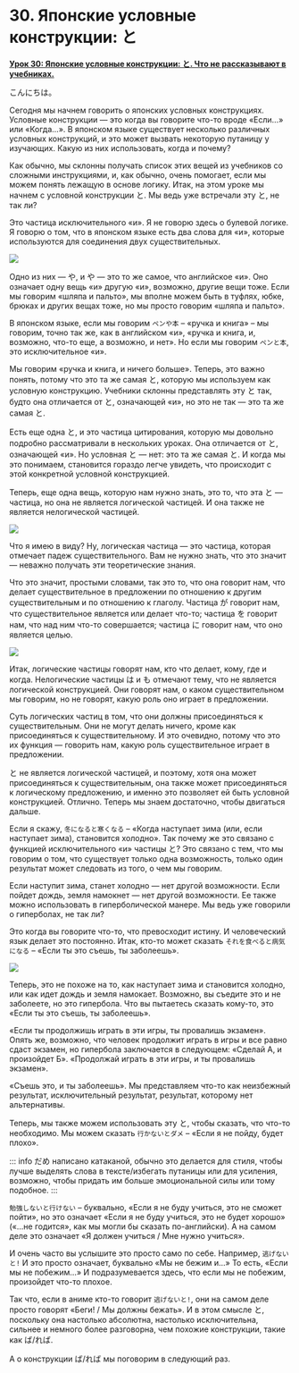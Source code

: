 # **30. Японские условные конструкции: と**

[**Урок 30: Японские условные конструкции: と. Что не рассказывают в учебниках.**](https://www.youtube.com/watch?v=IkolA524WC0&list=PLg9uYxuZf8x_A-vcqqyOFZu06WlhnypWj&index=32&pp=iAQB)

こんにちは。

Сегодня мы начнем говорить о японских условных конструкциях. Условные конструкции — это когда вы говорите что-то вроде «Если...» или «Когда...». В японском языке существует несколько различных условных конструкций, и это может вызвать некоторую путаницу у изучающих. Какую из них использовать, когда и почему?

Как обычно, мы склонны получать список этих вещей из учебников со сложными инструкциями, и, как обычно, очень помогает, если мы можем понять лежащую в основе логику. Итак, на этом уроке мы начнем с условной конструкции と. Мы ведь уже встречали эту と, не так ли?

Это частица исключительного «и». Я не говорю здесь о булевой логике. Я говорю о том, что в японском языке есть два слова для «и», которые используются для соединения двух существительных.

![](image405.webp)

Одно из них — や, и や — это то же самое, что английское «и». Оно означает одну вещь «и» другую «и», возможно, другие вещи тоже. Если мы говорим «шляпа и пальто», мы вполне можем быть в туфлях, юбке, брюках и других вещах тоже, но мы просто говорим «шляпа и пальто».

В японском языке, если мы говорим <code>ペンや本</code> – «ручка и книга» – мы говорим, точно так же, как в английском «и», «ручка и книга, и, возможно, что-то еще, а возможно, и нет». Но если мы говорим <code>ペンと本</code>, это исключительное «и».

Мы говорим «ручка и книга, и ничего больше». Теперь, это важно понять, потому что это та же самая と, которую мы используем как условную конструкцию. Учебники склонны представлять эту と так, будто она отличается от と, означающей «и», но это не так — это та же самая と.

Есть еще одна と, и это частица цитирования, которую мы довольно подробно рассматривали в нескольких уроках. Она отличается от と, означающей «и». Но условная と — нет: это та же самая と. И когда мы это понимаем, становится гораздо легче увидеть, что происходит с этой конкретной условной конструкцией.

Теперь, еще одна вещь, которую нам нужно знать, это то, что эта と — частица, но она не является логической частицей. И она также не является нелогической частицей.

![](image878.webp)

Что я имею в виду? Ну, логическая частица — это частица, которая отмечает падеж существительного. Вам не нужно знать, что это значит — неважно получать эти теоретические знания.

Что это значит, простыми словами, так это то, что она говорит нам, что делает существительное в предложении по отношению к другим существительным и по отношению к глаголу. Частица が говорит нам, что существительное является или делает что-то; частица を говорит нам, что над ним что-то совершается; частица に говорит нам, что оно является целью.

![](image256.webp)

Итак, логические частицы говорят нам, кто что делает, кому, где и когда. Нелогические частицы は и も отмечают тему, что не является логической конструкцией. Они говорят нам, о каком существительном мы говорим, но не говорят, какую роль оно играет в предложении.

Суть логических частиц в том, что они должны присоединяться к существительным. Они не могут делать ничего, кроме как присоединяться к существительному. И это очевидно, потому что это их функция — говорить нам, какую роль существительное играет в предложении.

と не является логической частицей, и поэтому, хотя она может присоединяться к существительным, она также может присоединяться к логическому предложению, и именно это позволяет ей быть условной конструкцией. Отлично. Теперь мы знаем достаточно, чтобы двигаться дальше.

Если я скажу, <code>冬になると寒くなる</code> – «Когда наступает зима (или, если наступает зима), становится холодно». Так почему же это связано с функцией исключительного «и» частицы と? Это связано с тем, что мы говорим о том, что существует только одна возможность, только один результат может следовать из того, о чем мы говорим.

Если наступит зима, станет холодно — нет другой возможности. Если пойдет дождь, земля намокнет — нет другой возможности. Ее также можно использовать в гиперболической манере. Мы ведь уже говорили о гиперболах, не так ли?

Это когда вы говорите что-то, что превосходит истину. И человеческий язык делает это постоянно. Итак, кто-то может сказать <code>それを食べると病気になる</code> – «Если ты это съешь, ты заболеешь».

![](image762.webp)

Теперь, это не похоже на то, как наступает зима и становится холодно, или как идет дождь и земля намокает. Возможно, вы съедите это и не заболеете, но это гипербола. Что вы пытаетесь сказать кому-то, это «Если ты это съешь, ты заболеешь».

«Если ты продолжишь играть в эти игры, ты провалишь экзамен». Опять же, возможно, что человек продолжит играть в игры и все равно сдаст экзамен, но гипербола заключается в следующем: «Сделай А, и произойдет Б». «Продолжай играть в эти игры, и ты провалишь экзамен».

«Съешь это, и ты заболеешь». Мы представляем что-то как неизбежный результат, исключительный результат, результат, которому нет альтернативы.

Теперь, мы также можем использовать эту と, чтобы сказать, что что-то необходимо. Мы можем сказать <code>行かないとダメ</code> – «Если я не пойду, будет плохо».

::: info
だめ написано катаканой, обычно это делается для стиля, чтобы лучше выделять слова в тексте/избегать путаницы или для усиления, возможно, чтобы придать им больше эмоциональной силы или тому подобное.
:::

<code>勉強しないと行けない</code> – буквально, «Если я не буду учиться, это не сможет пойти», но это означает «Если я не буду учиться, это не будет хорошо» («...не годится», как мы могли бы сказать по-английски). А на самом деле это означает «Я должен учиться / Мне нужно учиться».

И очень часто вы услышите это просто само по себе. Например, <code>逃げないと!</code> И это просто означает, буквально «Мы не бежим и...» То есть, «Если мы не побежим...» И подразумевается здесь, что если мы не побежим, произойдет что-то плохое.

Так что, если в аниме кто-то говорит <code>逃げないと!</code>, они на самом деле просто говорят «Беги! / Мы должны бежать». И в этом смысле と, поскольку она настолько абсолютна, настолько исключительна, сильнее и немного более разговорна, чем похожие конструкции, такие как ば/れば.

А о конструкции ば/れば мы поговорим в следующий раз.